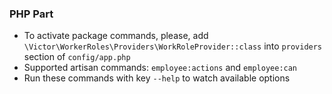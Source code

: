 ### PHP Part
- To activate package commands, please, add `\Victor\WorkerRoles\Providers\WorkRoleProvider::class` 
into `providers` section of `config/app.php`
- Supported artisan commands: `employee:actions` and `employee:can`
- Run these commands with key `--help` to watch available options